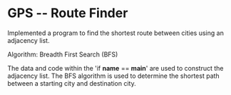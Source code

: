# GPS -- Route Finder

Implemented a program to find the shortest route between cities using an adjacency list. 

Algorithm: Breadth First Search (BFS)

The data and code within the 'if __name__ == __main__' are used to construct the adjacency list. The BFS algorithm is used to determine the shortest path between a starting city and destination city. 

